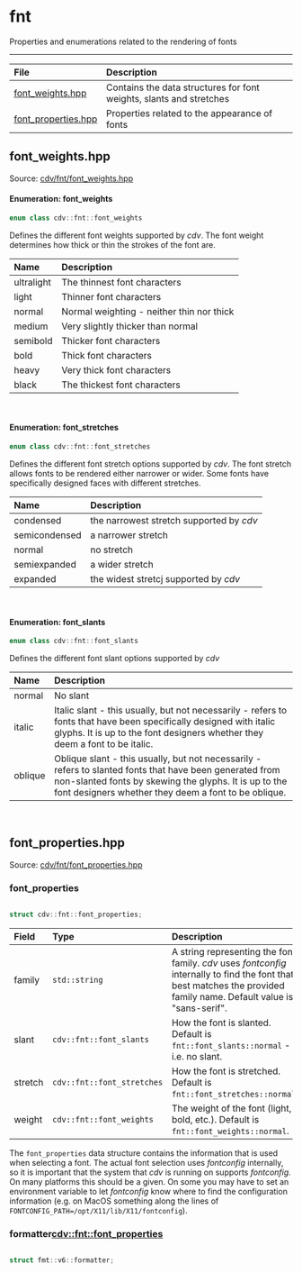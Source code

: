 # fnt

Properties and enumerations related to the rendering of fonts

***



|File|Description|
| :-- | :-- |
| [font_weights.hpp](#font_weightshpp) | Contains the data structures for font weights, slants and stretches |
| [font_properties.hpp](#font_propertieshpp) | Properties related to the appearance of fonts |


## font_weights.hpp

Source: [cdv/fnt/font_weights.hpp](/include/cdv/fnt/font_weights.hpp)


#### Enumeration: font_weights

```c++
enum class cdv::fnt::font_weights
```

Defines the different font weights supported by *cdv*. The font weight determines how thick or thin the strokes of the font are.

|Name|Description|
| :-- | :-- |
| ultralight | The thinnest font characters |
| light | Thinner font characters |
| normal | Normal weighting - neither thin nor thick |
| medium | Very slightly thicker than normal |
| semibold | Thicker font characters |
| bold | Thick font characters |
| heavy | Very thick font characters |
| black | The thickest font characters |





<br />

#### Enumeration: font_stretches

```c++
enum class cdv::fnt::font_stretches
```

Defines the different font stretch options supported by *cdv*. The font stretch allows fonts to be rendered either narrower or wider. Some fonts have specifically designed faces with different stretches.

|Name|Description|
| :-- | :-- |
| condensed | the narrowest stretch supported by *cdv* |
| semicondensed | a narrower stretch |
| normal | no stretch |
| semiexpanded | a wider stretch |
| expanded | the widest stretcj supported by *cdv* |





<br />

#### Enumeration: font_slants

```c++
enum class cdv::fnt::font_slants
```

Defines the different font slant options supported by *cdv*

|Name|Description|
| :-- | :-- |
| normal | No slant |
| italic | Italic slant - this usually, but not necessarily - refers to fonts that have been specifically designed with italic glyphs. It is up to the font designers whether they deem a font to be italic. |
| oblique | Oblique slant - this usually, but not necessarily - refers to slanted fonts that have been generated from non-slanted fonts by skewing the glyphs. It is up to the font designers whether they deem a font to be oblique. |





<br />

## font_properties.hpp

Source: [cdv/fnt/font_properties.hpp](/include/cdv/fnt/font_properties.hpp)


### font_properties

```c++

struct cdv::fnt::font_properties;
```

|Field|Type|Description|
| :-- | :-- | :-- |
| family | `std::string` | A string representing the font family. *cdv* uses *fontconfig* internally to find the font that best matches the provided family name. Default value is "sans-serif". |
| slant | `cdv::fnt::font_slants` | How the font is slanted. Default is `fnt::font_slants::normal` - i.e. no slant. |
| stretch | `cdv::fnt::font_stretches` | How the font is stretched. Default is `fnt::font_stretches::normal`. |
| weight | `cdv::fnt::font_weights` | The weight of the font (light, bold, etc.). Default is `fnt::font_weights::normal`. |




The `font_properties` data structure contains the information that is used when selecting a font. The actual font selection uses *fontconfig* internally, so it is important that the system that *cdv* is running on supports *fontconfig*. On many platforms this should be a given. On some you may have to set an environment variable to let *fontconfig* know where to find the configuration information (e.g. on MacOS something along the lines of `FONTCONFIG_PATH=/opt/X11/lib/X11/fontconfig`).


### formatter<cdv::fnt::font_properties>

```c++

struct fmt::v6::formatter;
```





